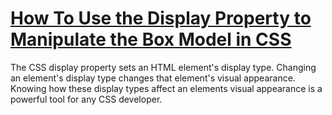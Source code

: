 # [How To Use the Display Property to Manipulate the Box Model in CSS](https://www.digitalocean.com/community/tutorials/how-to-use-the-display-property-to-manipulate-the-box-model-in-css)

The CSS display property sets an HTML element's display type. Changing an element's display type changes that element's visual appearance. Knowing how these display types affect an elements visual appearance is a powerful tool for any CSS developer.  